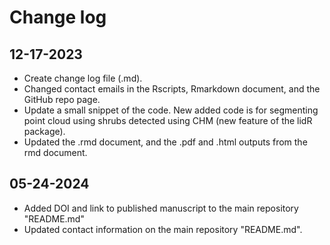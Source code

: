 # Change log

## 12-17-2023

* Create change log file (.md).
* Changed contact emails in the Rscripts, Rmarkdown document, and the GitHub repo page.
* Update a small snippet of the code. New added code is for segmenting point cloud using shrubs detected using CHM (new feature of the lidR package).
* Updated the .rmd document, and the .pdf and .html outputs from the rmd document.

## 05-24-2024

* Added DOI and link to published manuscript to the main repository "README.md"
* Updated contact information on the main repository "README.md".
